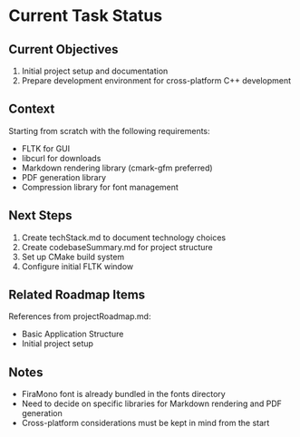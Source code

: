 # Current Task Status

## Current Objectives
1. Initial project setup and documentation
2. Prepare development environment for cross-platform C++ development

## Context
Starting from scratch with the following requirements:
- FLTK for GUI
- libcurl for downloads
- Markdown rendering library (cmark-gfm preferred)
- PDF generation library
- Compression library for font management

## Next Steps
1. Create techStack.md to document technology choices
2. Create codebaseSummary.md for project structure
3. Set up CMake build system
4. Configure initial FLTK window

## Related Roadmap Items
References from projectRoadmap.md:
- Basic Application Structure
- Initial project setup

## Notes
- FiraMono font is already bundled in the fonts directory
- Need to decide on specific libraries for Markdown rendering and PDF generation
- Cross-platform considerations must be kept in mind from the start
